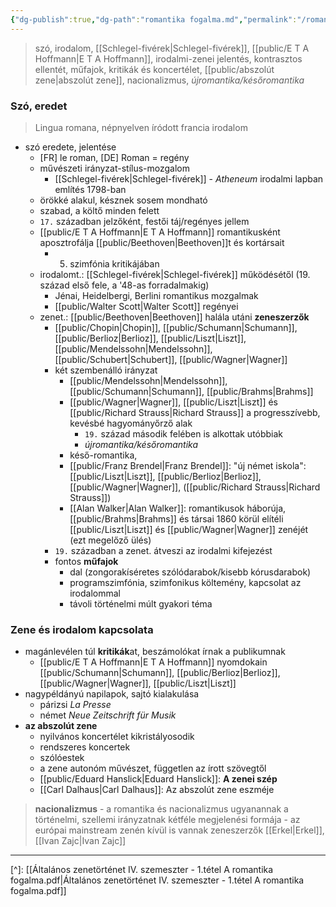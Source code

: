 ```yaml
---
{"dg-publish":true,"dg-path":"romantika fogalma.md","permalink":"/romantika-fogalma/"}
---
```


> szó, irodalom, [[Schlegel-fivérek\|Schlegel-fivérek]], [[public/E T A Hoffmann\|E T A Hoffmann]], irodalmi-zenei jelentés, kontrasztos ellentét, műfajok, kritikák és koncertélet, [[public/abszolút zene\|abszolút zene]], nacionalizmus, *újromantika/későromantika*

### Szó, eredet

> Lingua romana, népnyelven íródott francia irodalom

- szó eredete, jelentése
	- [FR] le roman, [DE] Roman = regény
	- művészeti irányzat-stílus-mozgalom
		- [[Schlegel-fivérek\|Schlegel-fivérek]] - *Atheneum* irodalmi lapban említés 1798-ban
	- örökké alakul, késznek sosem mondható
	- szabad, a költő minden felett
	- `17.` században jelzőként, festői táj/regényes jellem
	- [[public/E T A Hoffmann\|E T A Hoffmann]] romantikusként aposztrofálja [[public/Beethoven\|Beethoven]]t és kortársait
		- 5. szimfónia kritikájában
	- irodalomt.: [[Schlegel-fivérek\|Schlegel-fivérek]] működésétől (19. század első fele, a '48-as forradalmakig)
		- Jénai, Heidelbergi, Berlini romantikus mozgalmak
		- [[public/Walter Scott\|Walter Scott]] regényei
	- zenet.: [[public/Beethoven\|Beethoven]] halála utáni **zeneszerzők**
		- [[public/Chopin\|Chopin]], [[public/Schumann\|Schumann]], [[public/Berlioz\|Berlioz]], [[public/Liszt\|Liszt]], [[public/Mendelssohn\|Mendelssohn]], [[public/Schubert\|Schubert]], [[public/Wagner\|Wagner]]
		- két szembenálló irányzat
			- [[public/Mendelssohn\|Mendelssohn]], [[public/Schumann\|Schumann]], [[public/Brahms\|Brahms]]
			- [[public/Wagner\|Wagner]], [[public/Liszt\|Liszt]] és [[public/Richard Strauss\|Richard Strauss]] a progresszívebb, kevésbé hagyományőrző alak
				- `19.` század második felében is alkottak utóbbiak
				- *újromantika/későromantika*
			- késő-romantika, 
			- [[public/Franz Brendel\|Franz Brendel]]: "új német iskola": [[public/Liszt\|Liszt]], [[public/Berlioz\|Berlioz]], [[public/Wagner\|Wagner]], ([[public/Richard Strauss\|Richard Strauss]])
			- [[Alan Walker\|Alan Walker]]: romantikusok háborúja, [[public/Brahms\|Brahms]] és társai 1860 körül elítéli [[public/Liszt\|Liszt]] és [[public/Wagner\|Wagner]] zenéjét (ezt megelőző ülés)
		- `19.` században a zenet. átveszi az irodalmi kifejezést
		- fontos **műfajok**
			- dal (zongorakíséretes szólódarabok/kisebb kórusdarabok)
			- programszimfónia, szimfonikus költemény, kapcsolat az irodalommal
			- távoli történelmi múlt gyakori téma

### Zene és irodalom kapcsolata

- magánlevélen túl **kritikák**at, beszámolókat írnak a publikumnak
	- [[public/E T A Hoffmann\|E T A Hoffmann]] nyomdokain [[public/Schumann\|Schumann]], [[public/Berlioz\|Berlioz]], [[public/Wagner\|Wagner]], [[public/Liszt\|Liszt]]
- nagypéldányú napilapok, sajtó kialakulása
	- párizsi *La Presse*
	- német *Neue Zeitschrift für Musik*
- **az abszolút zene**
	- nyilvános koncertélet kikristályosodik
	- rendszeres koncertek
	- szólóestek
	- a zene autonóm művészet, független az írott szövegtől
	- [[public/Eduard Hanslick\|Eduard Hanslick]]: **A zenei szép**
	- [[Carl Dalhaus\|Carl Dalhaus]]: Az abszolút zene eszméje

> **nacionalizmus**
	- a romantika és nacionalizmus ugyanannak a történelmi, szellemi irányzatnak kétféle megjelenési formája
	- az európai mainstream zenén kívül is vannak zeneszerzők [[Erkel\|Erkel]], [[Ivan Zajc\|Ivan Zajc]]

---
[^]: [[Általános zenetörténet IV. szemeszter - 1.tétel A romantika fogalma.pdf\|Általános zenetörténet IV. szemeszter - 1.tétel A romantika fogalma.pdf]]